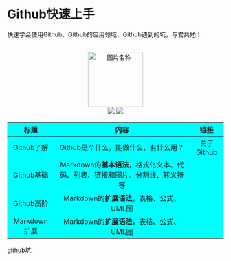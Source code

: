 # Github快速上手
快速学会使用Github、Github的应用领域、Github遇到的坑，与君共勉！

<br>
<div align="center">
    <img src="https://www.easyicon.net/api/resizeApi.php?id=1213004&size=128" width = "128" height = "128" alt="图片名称" />
    <br>
    <a href="Asciinema.md"> <img src="https://img.shields.io/badge/>-group-4ab8a1.svg"></a>
    <a href="https://legacy.gitbook.com/@wizardforcel"> <img src="https://img.shields.io/badge/_-gitbook-4ab8a1.svg"></a> 
</div>


<table style="border:{1px solid blue};text-align:center;background-color:aqua">
    <thead>
        <tr>
            <th>标题</th>
            <th>内容</th>
            <th>链接</th>
        </tr>
    </thead>
    <tbody>
        <tr>
            <td>Github了解</td>
            <td>Github是个什么，能做什么，有什么用？</td>
            <td>关于Github</td>
        </tr>
        <tr>
            <td>Github基础</td>
            <td>Markdown的<strong>基本语法</strong>，格式化文本、代码、列表、链接和图片、分割线、转义符等</td>
            <td></td>
        </tr>
        <tr>
            <td>Github高阶</td>
            <td>Markdown的<strong>扩展语法</strong>，表格、公式、UML图</td>
            <td></td>
        </tr>
        <tr>
            <td>Markdown扩展</td>
            <td>Markdown的<strong>扩展语法</strong>，表格、公式、UML图</td>
            <td></td>
        </tr>
    </tbody>
</table>


[github坑](https://github.com/ckjbug/xiaokui/blob/master/%E7%BB%8F%E9%AA%8C%E4%B9%8B%E8%B0%88%EF%BC%88Github%E5%85%A5%E5%9D%91%EF%BC%89.md)
